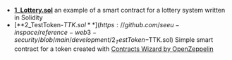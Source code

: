 - [**1_Lottery.sol**](https://github.com/seeu-inspace/reference-web3-security/blob/main/development/1_Lottery.sol) an example of a smart contract for a lottery system written in Solidity
- [**2_TestToken-$TTK.sol**](https://github.com/seeu-inspace/reference-web3-security/blob/main/development/2_TestToken-$TTK.sol) Simple smart contract for a token created with [Contracts Wizard by OpenZeppelin](https://docs.openzeppelin.com/contracts/4.x/wizard)
